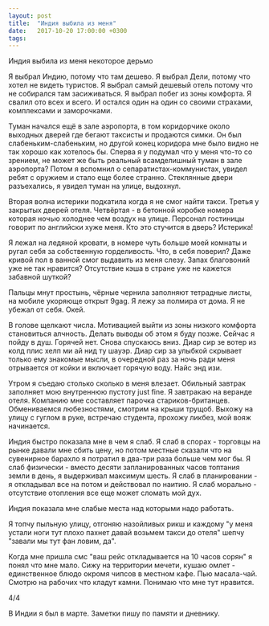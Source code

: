 ```yaml
---
layout: post
title:  "Индия выбила из меня"
date:   2017-10-20 17:00:00 +0300
tags:   
---
```


Индия выбила из меня некоторое дерьмо 

Я выбрал Индию, потому что там дешево. Я выбрал Дели, потому что хотел не видеть туристов. Я выбрал самый дешевый отель потому что не собирался там засиживаться. Я выбрал побег из зоны комфорта. Я свалил ото всех и всего. И остался один на один со своими страхами, комплексами и заморочками. 

<!--excerpt-->

Туман начался ещё в зале аэропорта, в том коридорчике около выходных дверей где бегают таксисты и продаются симки. Он был слабеньким-слабеньким, но другой конец коридора мне было видно не так хорошо как хотелось бы. Сперва я у подумал что у меня что-то со зрением, не может же быть реальный всамделишный туман в зале аэропорта? Потом я вспомнил о сепаратистах-коммунистах, увидел ребят с оружием и стало еще более странно. Стеклянные двери разъехались, я увидел туман на улице, выдохнул.

Вторая волна истерики подкатила когда я не смог найти такси. Третья у закрытых дверей отеля. Четвёртая - в бетонной коробке номера которая ночью холоднее чем воздух на улице. Персонал гостиницы говорит по английски хуже меня. Кто это стучится в дверь? Истерика! 

Я лежал на ледяной кровати, в номере чуть больше моей комнаты и ругал себя за собственную горделивость. Что, в себя поверил? Даже кривой пол в ванной смог выдавить из меня слезу. Запах благовоний уже не так нравится? Отсутствие кэша в стране уже не кажется забавной шуткой? 

Пальцы мнут простынь, чёрные чернила заполняют тетрадные листы, на мобиле укоряюще открыт 9gag. Я лежу за полмира от дома. Я не убежал от себя. Окей. 

В голове щелкают числа. Мотивацией выйти из зоны низкого комфорта становиться алчность. Делать выводы об этом я буду позже. Сейчас я пойду в душ. Горячей нет. Снова спускаюсь вниз. Диар сир зе вотер из колд плис хелп ми ай нид ту шауэр. Диар сир за улыбкой скрывает только ему знакомые мысли, в очередной раз за ночь ради меня отрывается от койки и включает горячую воду. Найс энд изи. 

Утром я съедаю столько сколько в меня влезает. Обильный завтрак заполняет мою внутреннюю пустоту just fine. Я завтракаю на веранде отеля. Компанию мне составляет парочка стариков-британцев. Обмениваемся любезностями, смотрим на крыши трущоб. Выхожу на улицу с гуглом в руке, встречаю студента, прохожу ликбез, мой вояж начинается.

Индия быстро показала мне в чем я слаб. Я слаб в спорах - торговцы на рынке давали мне сбить цену, но потом местные сказали что на сувенирное барахло я потратил в два-три раза больше чем мог бы. Я слаб физически - вместо десяти запланированных часов топтания земли в день, я выдерживал максимум шесть. Я слаб в планировании - я откладывал все на потом и действовал по наитию. Я слаб морально - отсутствие отопления все еще может сломать мой дух. 

Индия показала мне слабые места над которыми надо работать.

Я топчу пыльную улицу, отгоняю назойливых рикш и каждому "у меня устали ноги тут плохо пахнет давай возьмем такси до отеля" шепчу "завали мы тут фан ловим, да".

Когда мне пришла смс "ваш рейс откладывается на 10 часов сорян" я понял что мне мало. Сижу на территории мечети, кушаю омлет - единственное блюдо окромя чипсов в местном кафе. Пью масала-чай. Смотрю на рабочих что кладут камни. Понимаю что мне тут нравится. 

4/4 

В Индии я был в марте. Заметки пишу по памяти и дневнику.
